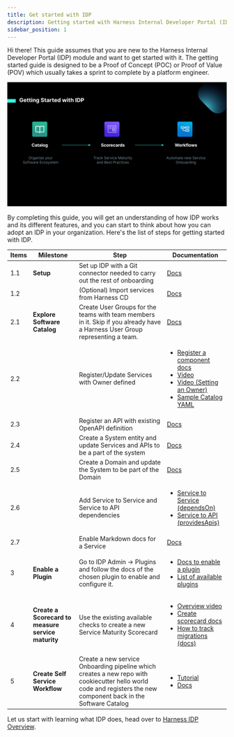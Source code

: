 ```yaml
---
title: Get started with IDP
description: Getting started with Harness Internal Developer Portal (IDP) Module
sidebar_position: 1
---
```


Hi there! This guide assumes that you are new to the Harness Internal Developer Portal (IDP) module and want to get started with it. The getting started guide is designed to be a Proof of Concept (POC) or Proof of Value (POV) which usually takes a sprint to complete by a platform engineer.

![](static/get%20started%20flow.png)

By completing this guide, you will get an understanding of how IDP works and its different features, and you can start to think about how you can adopt an IDP in your organization. Here's the list of steps for getting started with IDP.

| Items | Milestone                                          | Step                                                                                                                                                              | Documentation                                                                                                                                                                                                                                                                                                                                                                                    |
| ----- | -------------------------------------------------- | ----------------------------------------------------------------------------------------------------------------------------------------------------------------- | ------------------------------------------------------------------------------------------------------------------------------------------------------------------------------------------------------------------------------------------------------------------------------------------------------------------------------------------------------------------------------------------------ |
| 1.1   | **Setup**                                          | Set up IDP with a Git connector needed to carry out the rest of onboarding                                                                                        | [Docs](./setup-git-integration)                                                                                                                                                                                                                                                                                                                                                                  |
| 1.2   |                                                    | (Optional) Import services from Harness CD                                                                                                                        | [Docs](./setup-git-integration#import-services)                                                                                                                                                                                                                                                                                                                                                  |
| 2.1   | **Explore Software Catalog**                       | Create User Groups for the teams with team members in it. Skip if you already have a Harness User Group representing a team.                                      | [Docs](/docs/platform/role-based-access-control/add-user-groups/)                                                                                                                                                                                                                                                                                                                                |
| 2.2   |                                                    | Register/Update Services with Owner defined                                                                                                                       | <ul> <li>[Register a component docs](./register-a-new-software-component) </li> <li> [Video](https://www.youtube.com/watch?v=YgtIMDGMzJE) </li> <li> [Video (Setting an Owner)](https://www.youtube.com/watch?v=pQvqWBrXIhk) </li> <li> [Sample Catalog YAML](https://github.com/harness-community/idp-samples/blob/main/catalog-info.yaml) </li> </ul>                                                  |
| 2.3   |                                                    | Register an API with existing OpenAPI definition                                                                                                                  | [Docs](/docs/internal-developer-portal/techdocs/add-api-docs)                                                                                                                                                                                                                                                                                                                                                                           |
| 2.4   |                                                    | Create a System entity and update Services and APIs to be a part of the system                                                                                    | [Docs](https://backstage.io/docs/features/software-catalog/descriptor-format/#kind-system)                                                                                                                                                                                                                                                                                                       |
| 2.5   |                                                    | Create a Domain and update the System to be part of the Domain                                                                                                    | [Docs](https://backstage.io/docs/features/software-catalog/descriptor-format/#kind-domain)                                                                                                                                                                                                                                                                                                       |
| 2.6   |                                                    | Add Service to Service and Service to API dependencies                                                                                                            | <ul> <li> [Service to Service (dependsOn)](https://backstage.io/docs/features/software-catalog/descriptor-format/#specdependson-optional) </li> <li> [Service to API (providesApis)](https://backstage.io/docs/features/software-catalog/descriptor-format/#specprovidesapis-optional) </li> </ul>                                                                                               |
| 2.7   |                                                    | Enable Markdown docs for a Service                                                                                                                                | [Docs](/docs/internal-developer-portal/techdocs/enable-docs)                                                                                                                                                                                                                                                                                                                                                                            |
| 3     | **Enable a Plugin**                                | Go to IDP Admin -> Plugins and follow the docs of the chosen plugin to enable and configure it.                                                                   | <ul> <li> [Docs to enable a plugin](./enable-a-new-plugin) </li> <li> [List of available plugins](/docs/category/available-plugins) </li> </ul>                                                                                                                                                                                                                                                  |
| 4     | **Create a Scorecard to measure service maturity** | Use the existing available checks to create a new Service Maturity Scorecard                                                                                      | <ul> <li> [Overview video](https://www.youtube.com/watch?v=jvLDdWS3rFE) </li> <li> [Create scorecard docs](https://developer.harness.io/docs/internal-developer-portal/scorecards/scorecard/#create-your-scorecard) </li> <li> [How to track migrations (docs)](https://developer.harness.io/tutorials/internal-developer-portal/how-to-track-migrations/#setting-up-a-custom-check) </li> </ul> |
| 5     | **Create Self Service Workflow**                   | Create a new service Onboarding pipeline which creates a new repo with cookiecutter hello world code and registers the new component back in the Software Catalog | <ul> <li> [Tutorial](/docs/internal-developer-portal/tutorials/service-onboarding-with-idp-stage/) </li> <li> [Docs](/docs/internal-developer-portal/flows/service-onboarding-pipelines) </li> </ul>                                                                                                                                                                                             |

Let us start with learning what IDP does, head over to [Harness IDP Overview](/docs/internal-developer-portal/overview).
